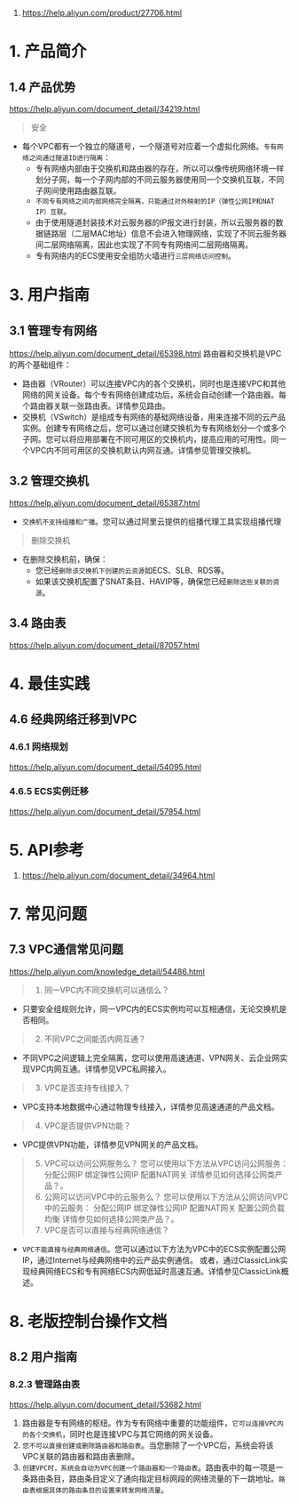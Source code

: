 

1. https://help.aliyun.com/product/27706.html
# 1. 产品简介 
## 1.4 产品优势
https://help.aliyun.com/document_detail/34219.html
> 安全
  * 每个VPC都有一个独立的隧道号，一个隧道号对应着一个虚拟化网络。`专有网络之间通过隧道ID进行隔离`：
    * 专有网络内部由于交换机和路由器的存在，所以可以像传统网络环境一样划分子网，每一个子网内部的不同云服务器使用同一个交换机互联，不同子网间使用路由器互联。
    * `不同专有网络之间内部网络完全隔离，只能通过对外映射的IP（弹性公网IP和NAT IP）互联`。
    * 由于使用隧道封装技术对云服务器的IP报文进行封装，所以云服务器的数据链路层（二层MAC地址）信息不会进入物理网络，实现了不同云服务器间二层网络隔离，因此也实现了不同专有网络间二层网络隔离。
    * 专有网络内的ECS使用安全组防火墙进行`三层网络访问控制`。
# 3. 用户指南
## 3.1 管理专有网络
https://help.aliyun.com/document_detail/65398.html
路由器和交换机是VPC的两个基础组件：
* 路由器（VRouter）可以连接VPC内的各个交换机，同时也是连接VPC和其他网络的网关设备。每个专有网络创建成功后，系统会自动创建一个路由器。每个路由器关联一张路由表。详情参见路由。
* 交换机（VSwitch）是组成专有网络的基础网络设备，用来连接不同的云产品实例。创建专有网络之后，您可以通过创建交换机为专有网络划分一个或多个子网。您可以将应用部署在不同可用区的交换机内，提高应用的可用性。同一个VPC内不同可用区的交换机默认内网互通。详情参见管理交换机。
## 3.2 管理交换机
https://help.aliyun.com/document_detail/65387.html
* `交换机不支持组播和广播`。您可以通过阿里云提供的组播代理工具实现组播代理
> 删除交换机
  * 在删除交换机前，确保：
    * 您已经`删除该交换机下创建的云资源`如ECS、SLB、RDS等。
    * 如果该交换机配置了SNAT条目、HAVIP等，确保您已经`删除这些关联的资源`。
## 3.4 路由表
https://help.aliyun.com/document_detail/87057.html

# 4. 最佳实践
## 4.6 经典网络迁移到VPC
### 4.6.1 网络规划
https://help.aliyun.com/document_detail/54095.html
### 4.6.5 ECS实例迁移
https://help.aliyun.com/document_detail/57954.html
# 5. API参考
1. https://help.aliyun.com/document_detail/34964.html
# 7. 常见问题
## 7.3 VPC通信常见问题
https://help.aliyun.com/knowledge_detail/54486.html
> 1. 同一VPC内不同交换机可以通信么？
  * 只要安全组规则允许，同一VPC内的ECS实例均可以互相通信，无论交换机是否相同。
> 2. 不同VPC之间能否内网互通？
  * 不同VPC之间逻辑上完全隔离，您可以使用高速通道、VPN网关、云企业网实现VPC内网互通。详情参见VPC私网接入。
> 3. VPC是否支持专线接入？
  * VPC支持本地数据中心通过物理专线接入，详情参见高速通道的产品文档。
> 4. VPC是否提供VPN功能？
  * VPC提供VPN功能，详情参见VPN网关的产品文档。
> 5. VPC可以访问公网服务么？
您可以使用以下方法从VPC访问公网服务：
分配公网IP
绑定弹性公网IP
配置NAT网关
详情参见如何选择公网类产品？。
> 6. 公网可以访问VPC中的云服务么？
您可以使用以下方法从公网访问VPC中的云服务：
分配公网IP
绑定弹性公网IP
配置NAT网关
配置公网负载均衡
详情参见如何选择公网类产品？。
> 7. VPC是否可以直接与经典网络通信？
  * `VPC不能直接与经典网络通信`。您可以通过以下方法为VPC中的ECS实例配置公网IP，通过Internet与经典网络中的云产品实例通信。
或者，通过ClassicLink实现经典网络ECS和专有网络ECS内网低延时高速互通。详情参见ClassicLink概述。
# 8. 老版控制台操作文档 
## 8.2 用户指南 
### 8.2.3 管理路由表
https://help.aliyun.com/document_detail/53682.html
1. 路由器是专有网络的枢纽。作为专有网络中重要的功能组件，`它可以连接VPC内的各个交换机`，同时也是连接VPC与其它网络的网关设备。
2. `您不可以直接创建或删除路由器和路由表`。当您删除了一个VPC后，系统会将该VPC关联的路由器和路由表删除。
3. `创建VPC时，系统会自动为VPC创建一个路由器和一个路由表`。路由表中的每一项是一条路由条目，路由条目定义了通向指定目标网段的网络流量的下一跳地址。`路由表根据具体的路由条目的设置来转发网络流量`。